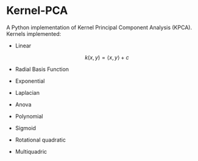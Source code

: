 # Kernel-PCA

A Python implementation of Kernel Principal Component Analysis (KPCA). Kernels implemented:

- Linear

  $$k(x, y) = \langle x, y \rangle + c$$

- Radial Basis Function

- Exponential

- Laplacian

- Anova

- Polynomial

- Sigmoid

- Rotational quadratic

- Multiquadric

